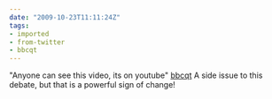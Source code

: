 ```yaml
---
date: "2009-10-23T11:11:24Z"
tags:
- imported
- from-twitter
- bbcqt
---
```

"Anyone can see this video, its on youtube" [bbcqt](/tags/bbcqt) A side issue to this debate, but that is a powerful sign of change\!
